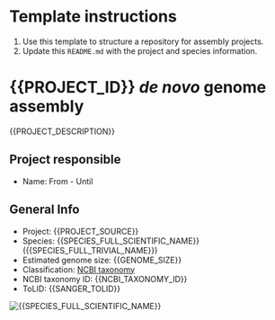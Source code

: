 # Template instructions

1. Use this template to structure a repository for assembly projects.
1. Update this `README.md` with the project and species information.

# {{PROJECT_ID}} *de novo* genome assembly

{{PROJECT_DESCRIPTION}}

## Project responsible

- Name: From - Until
## General Info

* Project: {{PROJECT_SOURCE}}
* Species: {{SPECIES_FULL_SCIENTIFIC_NAME}} ({{SPECIES_FULL_TRIVIAL_NAME}})
* Estimated genome size: {{GENOME_SIZE}}
* Classification: [NCBI taxonomy](https://www.ncbi.nlm.nih.gov/Taxonomy/Browser/wwwtax.cgi?id={{NCBI_TAXONOMY_ID}})
* NCBI taxonomy ID: {{NCBI_TAXONOMY_ID}}
* ToLID: {{SANGER_TOLID}}

![{{SPECIES_FULL_SCIENTIFIC_NAME}}](docs/images/{{SPECIES_ID}}.jpg)
